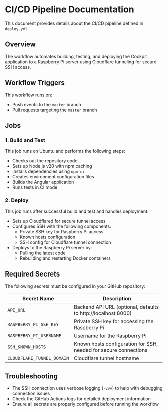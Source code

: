 # CI/CD Pipeline Documentation

This document provides details about the CI/CD pipeline defined in `deploy.yml`.

## Overview

The workflow automates building, testing, and deploying the Cockpit application to a Raspberry Pi server using Cloudflare tunneling for secure SSH access.

## Workflow Triggers

This workflow runs on:

- Push events to the `master` branch
- Pull requests targeting the `master` branch

## Jobs

### 1. Build and Test

This job runs on Ubuntu and performs the following steps:

- Checks out the repository code
- Sets up Node.js v20 with npm caching
- Installs dependencies using `npm ci`
- Creates environment configuration files
- Builds the Angular application
- Runs tests in CI mode

### 2. Deploy

This job runs after successful build and test and handles deployment:

- Sets up Cloudflared for secure tunnel access
- Configures SSH with the following components:
  - Private SSH key for Raspberry Pi access
  - Known hosts configuration
  - SSH config for Cloudflare tunnel connection
- Deploys to the Raspberry Pi server by:
  - Pulling the latest code
  - Rebuilding and restarting Docker containers

## Required Secrets

The following secrets must be configured in your GitHub repository:

| Secret Name                | Description                                                      |
| -------------------------- | ---------------------------------------------------------------- |
| `API_URL`                  | Backend API URL (optional, defaults to http://localhost:8000)    |
| `RASPBERRY_PI_SSH_KEY`     | Private SSH key for accessing the Raspberry Pi                   |
| `RASPBERRY_PI_USERNAME`    | Username for the Raspberry Pi                                    |
| `SSH_KNOWN_HOSTS`          | Known hosts configuration for SSH, needed for secure connections |
| `CLOUDFLARE_TUNNEL_DOMAIN` | Cloudflare tunnel hostname                                       |

## Troubleshooting

- The SSH connection uses verbose logging (`-vvv`) to help with debugging connection issues
- Check the GitHub Actions logs for detailed deployment information
- Ensure all secrets are properly configured before running the workflow
